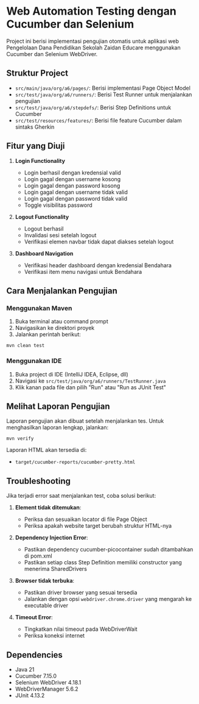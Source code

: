 # Web Automation Testing dengan Cucumber dan Selenium

Project ini berisi implementasi pengujian otomatis untuk aplikasi web Pengelolaan Dana Pendidikan Sekolah Zaidan Educare menggunakan Cucumber dan Selenium WebDriver.

## Struktur Project

- `src/main/java/org/a6/pages/`: Berisi implementasi Page Object Model
- `src/test/java/org/a6/runners/`: Berisi Test Runner untuk menjalankan pengujian
- `src/test/java/org/a6/stepdefs/`: Berisi Step Definitions untuk Cucumber
- `src/test/resources/features/`: Berisi file feature Cucumber dalam sintaks Gherkin

## Fitur yang Diuji

1. **Login Functionality**
   - Login berhasil dengan kredensial valid
   - Login gagal dengan username kosong
   - Login gagal dengan password kosong
   - Login gagal dengan username tidak valid
   - Login gagal dengan password tidak valid
   - Toggle visibilitas password

2. **Logout Functionality**
   - Logout berhasil
   - Invalidasi sesi setelah logout
   - Verifikasi elemen navbar tidak dapat diakses setelah logout

3. **Dashboard Navigation**
   - Verifikasi header dashboard dengan kredensial Bendahara
   - Verifikasi item menu navigasi untuk Bendahara

## Cara Menjalankan Pengujian

### Menggunakan Maven

1. Buka terminal atau command prompt
2. Navigasikan ke direktori proyek
3. Jalankan perintah berikut:

```
mvn clean test
```

### Menggunakan IDE

1. Buka project di IDE (IntelliJ IDEA, Eclipse, dll)
2. Navigasi ke `src/test/java/org/a6/runners/TestRunner.java`
3. Klik kanan pada file dan pilih "Run" atau "Run as JUnit Test"

## Melihat Laporan Pengujian

Laporan pengujian akan dibuat setelah menjalankan tes. Untuk menghasilkan laporan lengkap, jalankan:

```
mvn verify
```

Laporan HTML akan tersedia di:
- `target/cucumber-reports/cucumber-pretty.html`

## Troubleshooting

Jika terjadi error saat menjalankan test, coba solusi berikut:

1. **Element tidak ditemukan**:
   - Periksa dan sesuaikan locator di file Page Object
   - Periksa apakah website target berubah struktur HTML-nya

2. **Dependency Injection Error**:
   - Pastikan dependency cucumber-picocontainer sudah ditambahkan di pom.xml
   - Pastikan setiap class Step Definition memiliki constructor yang menerima SharedDrivers

3. **Browser tidak terbuka**:
   - Pastikan driver browser yang sesuai tersedia
   - Jalankan dengan opsi `webdriver.chrome.driver` yang mengarah ke executable driver

4. **Timeout Error**:
   - Tingkatkan nilai timeout pada WebDriverWait
   - Periksa koneksi internet

## Dependencies

- Java 21
- Cucumber 7.15.0
- Selenium WebDriver 4.18.1
- WebDriverManager 5.6.2
- JUnit 4.13.2

